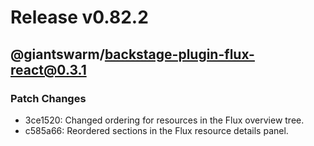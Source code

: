 # Release v0.82.2

## @giantswarm/backstage-plugin-flux-react@0.3.1

### Patch Changes

- 3ce1520: Changed ordering for resources in the Flux overview tree.
- c585a66: Reordered sections in the Flux resource details panel.
